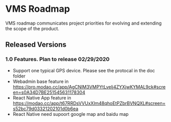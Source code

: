 # VMS Roadmap
VMS roadmap communicates project priorities for evolving and extending the scope of the product. 
## Released Versions

### 1.0 Features. Plan to release 02/29/2020
* Support one typical GPS device. Please see the protocal in the doc folder
* Webadmin base feature in https://pro.modao.cc/app/AgCNlM3VMPYtLvelj4ZYXjwKYMAL9ck#screen=s0A34D7BE251545631178304
* React Native App feature in https://modao.cc/app/t67RRDsVVUxXlm48qhoEtPZbrBVNQXL#screen=s52bc79d03321202101d0b6ea
* React Native need supoort google map and baidu map
